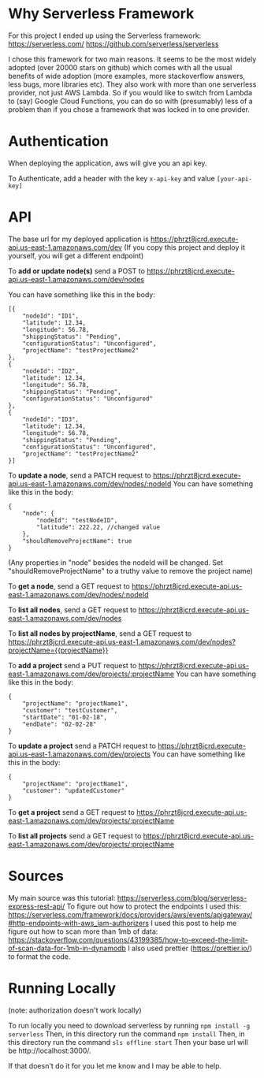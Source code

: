 # Why Serverless Framework

For this project I ended up using the Serverless framework:
https://serverless.com/
https://github.com/serverless/serverless

I chose this framework for two main reasons. It seems to be the most widely adopted (over 20000 stars on github) which comes with all the usual benefits of wide adoption (more examples, more stackoverflow answers, less bugs, more libraries etc). They also work with more than one serverless provider, not just AWS Lambda. So if you would like to switch from Lambda to (say) Google Cloud Functions, you can do so with (presumably) less of a problem than if you chose a framework that was locked in to one provider.

# Authentication

When deploying the application, aws will give you an api key.

To Authenticate, add a header with the key ```x-api-key``` and value ```[your-api-key]```

# API

The base url for my deployed application is https://phrzt8jcrd.execute-api.us-east-1.amazonaws.com/dev
(If you copy this project and deploy it yourself, you will get a different endpoint)

To **add or update node(s)** send a POST to https://phrzt8jcrd.execute-api.us-east-1.amazonaws.com/dev/nodes

You can have something like this in the body:

```
[{
    "nodeId": "ID1",
    "latitude": 12.34,
    "longitude": 56.78,
    "shippingStatus": "Pending",
    "configurationStatus": "Unconfigured",
    "projectName": "testProjectName2"
},
{
    "nodeId": "ID2",
    "latitude": 12.34,
    "longitude": 56.78,
    "shippingStatus": "Pending",
    "configurationStatus": "Unconfigured"
},
{
    "nodeId": "ID3",
    "latitude": 12.34,
    "longitude": 56.78,
    "shippingStatus": "Pending",
    "configurationStatus": "Unconfigured",
    "projectName": "testProjectName2"
}]
```

To **update a node**, send a PATCH request to https://phrzt8jcrd.execute-api.us-east-1.amazonaws.com/dev/nodes/:nodeId
You can have something like this in the body:

```
{
	"node": {
		"nodeId": "testNodeID",
		"latitude": 222.22, //changed value
	},
	"shouldRemoveProjectName": true
}
```
(Any properties in "node" besides the nodeId will be changed. Set "shouldRemoveProjectName" to a truthy value to remove the project name)

To **get a node**, send a GET request to https://phrzt8jcrd.execute-api.us-east-1.amazonaws.com/dev/nodes/:nodeId

To **list all nodes**, send a GET request to https://phrzt8jcrd.execute-api.us-east-1.amazonaws.com/dev/nodes

To **list all nodes by projectName**, send a GET request to https://phrzt8jcrd.execute-api.us-east-1.amazonaws.com/dev/nodes?projectName={{projectName}}

To **add a project** send a PUT request to https://phrzt8jcrd.execute-api.us-east-1.amazonaws.com/dev/projects/:projectName
You can have something like this in the body:
```
{
    "projectName": "projectName1",
    "customer": "testCustomer",
    "startDate": "01-02-18",
    "endDate": "02-02-28"
}
```

To **update a project** send a PATCH request to https://phrzt8jcrd.execute-api.us-east-1.amazonaws.com/dev/projects
You can have something like this in the body:
```
{
	"projectName": "projectName1",
    "customer": "updatedCustomer"
}
```

To **get a project** send a GET request to https://phrzt8jcrd.execute-api.us-east-1.amazonaws.com/dev/projects/:projectName

To **list all projects** send a GET request to https://phrzt8jcrd.execute-api.us-east-1.amazonaws.com/dev/projects/:projectName

# Sources

My main source was this tutorial: https://serverless.com/blog/serverless-express-rest-api/
To figure out how to protect the endpoints I used this: https://serverless.com/framework/docs/providers/aws/events/apigateway/#http-endpoints-with-aws_iam-authorizers
I used this post to help me figure out how to scan more than 1mb of data: https://stackoverflow.com/questions/43199385/how-to-exceed-the-limit-of-scan-data-for-1mb-in-dynamodb
I also used prettier (https://prettier.io/) to format the code.

# Running Locally

(note: authorization doesn't work locally)

To run locally you need to download serverless by running ```npm install -g serverless```
Then, in this directory run the command ```npm install```
Then, in this directory run the command ```sls offline start```
Then your base url will be http://localhost:3000/.

If that doesn't do it for you let me know and I may be able to help.
